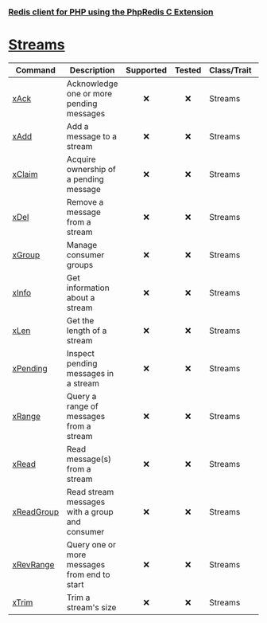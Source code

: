 ### [Redis client for PHP using the PhpRedis C Extension](../README.md)
# [Streams](docs/streams.md)

|Command                    |Description                                                                                |Supported  |Tested     |Class/Trait    |Method         |
|---                        |---                                                                                        |:-:        |:-:        |---            |---            |
|[xAck](#xAck)|Acknowledge one or more pending messages|:x:|:x:|Streams|xAck|
|[xAdd](#xAdd)|Add a message to a stream|:x:|:x:|Streams|xAdd|
|[xClaim](#xClaim)|Acquire ownership of a pending message|:x:|:x:|Streams|xClaim|
|[xDel](#xDel)|Remove a message from a stream|:x:|:x:|Streams|xDel|
|[xGroup](#xGroup)|Manage consumer groups|:x:|:x:|Streams|xGroup|
|[xInfo](#xInfo)|Get information about a stream|:x:|:x:|Streams|xInfo|
|[xLen](#xLen)|Get the length of a stream|:x:|:x:|Streams|xLen|
|[xPending](#xPending)|Inspect pending messages in a stream|:x:|:x:|Streams|xPending|
|[xRange](#xRange)|Query a range of messages from a stream|:x:|:x:|Streams|xRange|
|[xRead](#xRead)|Read message(s) from a stream|:x:|:x:|Streams|xRead|
|[xReadGroup](#xReadGroup)|Read stream messages with a group and consumer|:x:|:x:|Streams|xReadGroup|
|[xRevRange](#xRevRange)|Query one or more messages from end to start|:x:|:x:|Streams|xRevRange|
|[xTrim](#xTrim)|Trim a stream's size|:x:|:x:|Streams|xTrim|